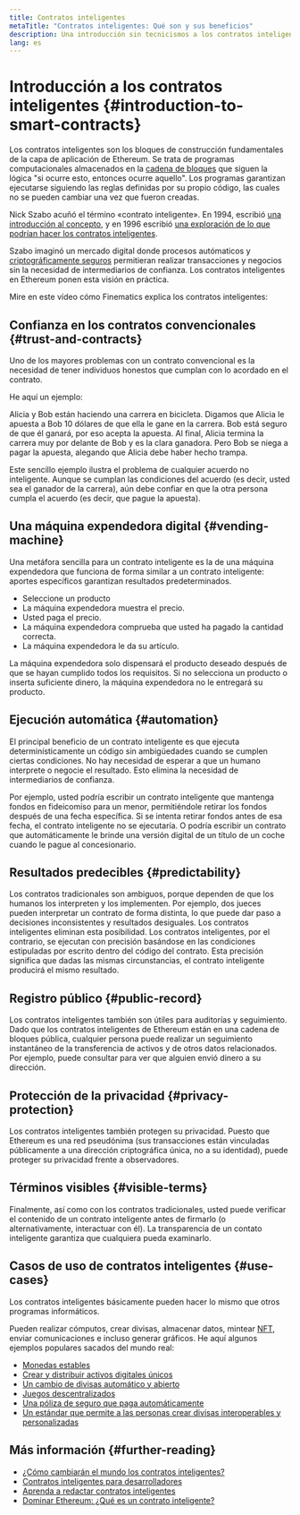 ```yaml
---
title: Contratos inteligentes
metaTitle: "Contratos inteligentes: Qué son y sus beneficios"
description: Una introducción sin tecnicismos a los contratos inteligentes
lang: es
---
```


# Introducción a los contratos inteligentes {#introduction-to-smart-contracts}

Los contratos inteligentes son los bloques de construcción fundamentales de la capa de aplicación de Ethereum. Se trata de programas computacionales almacenados en la [cadena de bloques](/glossary/#blockchain) que siguen la lógica "si ocurre esto, entonces ocurre aquello". Los programas garantizan ejecutarse siguiendo las reglas definidas por su propio código, las cuales no se pueden cambiar una vez que fueron creadas.

Nick Szabo acuñó el término «contrato inteligente». En 1994, escribió [una introducción al concepto](https://www.fon.hum.uva.nl/rob/Courses/InformationInSpeech/CDROM/Literature/LOTwinterschool2006/szabo.best.vwh.net/smart.contracts.html), y en 1996 escribió [una exploración de lo que podrían hacer los contratos inteligentes](https://www.fon.hum.uva.nl/rob/Courses/InformationInSpeech/CDROM/Literature/LOTwinterschool2006/szabo.best.vwh.net/smart_contracts_2.html).

Szabo imaginó un mercado digital donde procesos autómaticos y [criptográficamente seguros](/glossary/#cryptography) permitieran realizar transacciones y negocios sin la necesidad de intermediarios de confianza. Los contratos inteligentes en Ethereum ponen esta visión en práctica.

Mire en este vídeo cómo Finematics explica los contratos inteligentes:

<YouTube id="pWGLtjG-F5c" />

## Confianza en los contratos convencionales {#trust-and-contracts}

Uno de los mayores problemas con un contrato convencional es la necesidad de tener individuos honestos que cumplan con lo acordado en el contrato.

He aquí un ejemplo:

Alicia y Bob están haciendo una carrera en bicicleta. Digamos que Alicia le apuesta a Bob 10 dólares de que ella le gane en la carrera. Bob está seguro de que él ganará, por eso acepta la apuesta. Al final, Alicia termina la carrera muy por delante de Bob y es la clara ganadora. Pero Bob se niega a pagar la apuesta, alegando que Alicia debe haber hecho trampa.

Este sencillo ejemplo ilustra el problema de cualquier acuerdo no inteligente. Aunque se cumplan las condiciones del acuerdo (es decir, usted sea el ganador de la carrera), aún debe confiar en que la otra persona cumpla el acuerdo (es decir, que pague la apuesta).

## Una máquina expendedora digital {#vending-machine}

Una metáfora sencilla para un contrato inteligente es la de una máquina expendedora que funciona de forma similar a un contrato inteligente: aportes específicos garantizan resultados predeterminados.

- Seleccione un producto
- La máquina expendedora muestra el precio.
- Usted paga el precio.
- La máquina expendedora comprueba que usted ha pagado la cantidad correcta.
- La máquina expendedora le da su artículo.

La máquina expendedora solo dispensará el producto deseado después de que se hayan cumplido todos los requisitos. Si no selecciona un producto o inserta suficiente dinero, la máquina expendedora no le entregará su producto.

## Ejecución automática {#automation}

El principal beneficio de un contrato inteligente es que ejecuta determinísticamente un código sin ambigüedades cuando se cumplen ciertas condiciones. No hay necesidad de esperar a que un humano interprete o negocie el resultado. Esto elimina la necesidad de intermediarios de confianza.

Por ejemplo, usted podría escribir un contrato inteligente que mantenga fondos en fideicomiso para un menor, permitiéndole retirar los fondos después de una fecha específica. Si se intenta retirar fondos antes de esa fecha, el contrato inteligente no se ejecutaría. O podría escribir un contrato que automáticamente le brinde una versión digital de un título de un coche cuando le pague al concesionario.

## Resultados predecibles {#predictability}

Los contratos tradicionales son ambiguos, porque dependen de que los humanos los interpreten y los implementen. Por ejemplo, dos jueces pueden interpretar un contrato de forma distinta, lo que puede dar paso a decisiones inconsistentes y resultados desiguales. Los contratos inteligentes eliminan esta posibilidad. Los contratos inteligentes, por el contrario, se ejecutan con precisión basándose en las condiciones estipuladas por escrito dentro del código del contrato. Esta precisión significa que dadas las mismas circunstancias, el contrato inteligente producirá el mismo resultado.

## Registro público {#public-record}

Los contratos inteligentes también son útiles para auditorías y seguimiento. Dado que los contratos inteligentes de Ethereum están en una cadena de bloques pública, cualquier persona puede realizar un seguimiento instantáneo de la transferencia de activos y de otros datos relacionados. Por ejemplo, puede consultar para ver que alguien envió dinero a su dirección.

## Protección de la privacidad {#privacy-protection}

Los contratos inteligentes también protegen su privacidad. Puesto que Ethereum es una red pseudónima (sus transacciones están vinculadas públicamente a una dirección criptográfica única, no a su identidad), puede proteger su privacidad frente a observadores.

## Términos visibles {#visible-terms}

Finalmente, así como con los contratos tradicionales, usted puede verificar el contenido de un contrato inteligente antes de firmarlo (o alternativamente, interactuar con él). La transparencia de un contato inteligente garantiza que cualquiera pueda examinarlo.

## Casos de uso de contratos inteligentes {#use-cases}

Los contratos inteligentes básicamente pueden hacer lo mismo que otros programas informáticos.

Pueden realizar cómputos, crear divisas, almacenar datos, mintear [NFT](/glossary/#nft), enviar comunicaciones e incluso generar gráficos. He aquí algunos ejemplos populares sacados del mundo real:

- [Monedas estables](/stablecoins/)
- [Crear y distribuir activos digitales únicos](/nft/)
- [Un cambio de divisas automático y abierto](/get-eth/#dex)
- [Juegos descentralizados](/dapps/?category=gaming#explore)
- [Una póliza de seguro que paga automáticamente](https://etherisc.com/)
- [Un estándar que permite a las personas crear divisas interoperables y personalizadas](/developers/docs/standards/tokens/)

## Más información {#further-reading}

- [¿Cómo cambiarán el mundo los contratos inteligentes?](https://www.youtube.com/watch?v=pA6CGuXEKtQ)
- [Contratos inteligentes para desarrolladores](/developers/docs/smart-contracts/)
- [Aprenda a redactar contratos inteligentes](/developers/learning-tools/)
- [Dominar Ethereum: ¿Qué es un contrato inteligente?](https://github.com/ethereumbook/ethereumbook/blob/develop/07smart-contracts-solidity.asciidoc#what-is-a-smart-contract)
